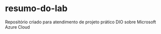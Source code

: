 # resumo-do-lab
Repositório criado para atendimento de projeto prático DIO sobre Microsoft Azure Cloud

